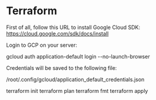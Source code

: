 # Terraform

First of all, follow this URL to install Google Cloud SDK: https://cloud.google.com/sdk/docs/install

Login to GCP on your server:

gcloud auth application-default login --no-launch-browser

Credentials will be saved to the following file:

/root/.config/gcloud/application_default_credentials.json


terraform init
terraform plan
terraform fmt
terraform apply

